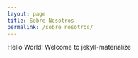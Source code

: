 ```yaml
---
layout: page
title: Sobre Nosotros
permalink: /sobre_nosotros/
---
```


Hello World!
Welcome to jekyll-materialize

